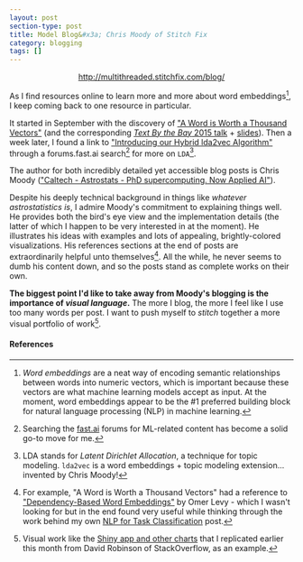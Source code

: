 ```yaml
---
layout: post
section-type: post
title: Model Blog&#x3a; Chris Moody of Stitch Fix
category: blogging
tags: []
---
```


<p style="text-align: center"><a href="http://multithreaded.stitchfix.com/blog/">http://multithreaded.stitchfix.com/blog/</a></p>

As I find resources online to learn more and more about word embeddings[^embed], I keep coming back to one resource in particular.

It started in September with the discovery of ["A Word is Worth a Thousand Vectors"](http://multithreaded.stitchfix.com/blog/2015/03/11/word-is-worth-a-thousand-vectors/) (and the corresponding [_Text By the Bay_ 2015 talk](https://www.youtube.com/watch?v=vkfXBGnDplQ) + [slides](https://www.slideshare.net/ChristopherMoody3/word2vec-lda-and-introducing-a-new-hybrid-algorithm-lda2vec-57135994)). Then a week later, I found a link to ["Introducing our Hybrid lda2vec Algorithm"](http://multithreaded.stitchfix.com/blog/2016/05/27/lda2vec/) through a forums.fast.ai search[^fast-search] for more on `LDA`[^lda].

The author for both incredibly detailed yet accessible blog posts is Chris Moody (["Caltech - Astrostats - PhD supercomputing. Now Applied AI"](https://twitter.com/chrisemoody)).

Despite his deeply technical background in things like _whatever astrostatistics is_, I admire Moody's commitment to explaining things well. He provides both the bird's eye view and the implementation details (the latter of which I happen to be very interested in at the moment). He illustrates his ideas with examples and lots of appealing, brightly-colored visualizations. His references sections at the end of posts are extraordinarily helpful unto themselves[^ref]. All the while, he never seems to dumb his content down, and so the posts stand as complete works on their own.

**The biggest point I'd like to take away from Moody's blogging is the importance of _visual language_.** The more I blog, the more I feel like I use too many words per post. I want to push myself to _stitch_ together a more visual portfolio of work[^robinson].

#### References

[^embed]: _Word embeddings_ are a neat way of encoding semantic relationships between words into numeric vectors, which is important because these vectors are what machine learning models accept as input. At the moment, word embeddings appear to be the #1 preferred building block for natural language processing (NLP) in machine learning.
[^fast-search]: Searching the [fast.ai](/notes/2017/08/18/fast-week2.html) forums for ML-related content has become a solid go-to move for me.
[^lda]: LDA stands for _Latent Dirichlet Allocation_, a technique for topic modeling. `lda2vec` is a word embeddings + topic modeling extension... invented by Chris Moody!
[^ref]: For example, "A Word is Worth a Thousand Vectors" had a reference to ["Dependency-Based Word Embeddings"](https://levyomer.wordpress.com/2014/04/25/dependency-based-word-embeddings/) by Omer Levy - which I wasn't looking for but in the end found very useful while thinking through the work behind my own [NLP for Task Classification](/portfolio-building/2017/09/25/nlp-for-tasks.html) post.
[^robinson]: Visual work like the [Shiny app and other charts](/portfolio-building/2017/10/18/data-is-all-around-us.html#shiny-app) that I replicated earlier this month from David Robinson of StackOverflow, as an example.

